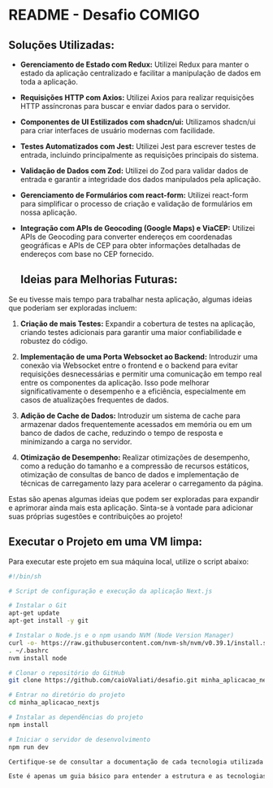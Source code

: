 # README - Desafio COMIGO

## Soluções Utilizadas:

- **Gerenciamento de Estado com Redux:** Utilizei Redux para manter o estado da aplicação centralizado e facilitar a manipulação de dados em toda a aplicação.
  
- **Requisições HTTP com Axios:** Utilizei Axios para realizar requisições HTTP assíncronas para buscar e enviar dados para o servidor.

- **Componentes de UI Estilizados com shadcn/ui:** Utilizamos shadcn/ui para criar interfaces de usuário modernas com facilidade.

- **Testes Automatizados com Jest:** Utilizei Jest para escrever testes de entrada, incluindo principalmente as requisições principais do sistema.

- **Validação de Dados com Zod:** Utilizei do Zod para validar dados de entrada e garantir a integridade dos dados manipulados pela aplicação.

- **Gerenciamento de Formulários com react-form:** Utilizei react-form para simplificar o processo de criação e validação de formulários em nossa aplicação.

- **Integração com APIs de Geocoding (Google Maps) e ViaCEP:** Utilizei APIs de Geocoding para converter endereços em coordenadas geográficas e APIs de CEP para obter informações detalhadas de endereços com base no CEP fornecido.

  ## Ideias para Melhorias Futuras:

Se eu tivesse mais tempo para trabalhar nesta aplicação, algumas ideias que poderiam ser exploradas incluem:

1. **Criação de mais Testes:** Expandir a cobertura de testes na aplicação, criando testes adicionais para garantir uma maior confiabilidade e robustez do código.

2. **Implementação de uma Porta Websocket ao Backend:** Introduzir uma conexão via Websocket entre o frontend e o backend para evitar requisições desnecessárias e permitir uma comunicação em tempo real entre os componentes da aplicação. Isso pode melhorar significativamente o desempenho e a eficiência, especialmente em casos de atualizações frequentes de dados.

3. **Adição de Cache de Dados:** Introduzir um sistema de cache para armazenar dados frequentemente acessados ​​em memória ou em um banco de dados de cache, reduzindo o tempo de resposta e minimizando a carga no servidor.

4. **Otimização de Desempenho:** Realizar otimizações de desempenho, como a redução do tamanho e a compressão de recursos estáticos, otimização de consultas de banco de dados e implementação de técnicas de carregamento lazy para acelerar o carregamento da página.

Estas são apenas algumas ideias que podem ser exploradas para expandir e aprimorar ainda mais esta aplicação. Sinta-se à vontade para adicionar suas próprias sugestões e contribuições ao projeto!


## Executar o Projeto em uma VM limpa:

Para executar este projeto em sua máquina local, utilize o script abaixo:

```bash
#!/bin/sh

# Script de configuração e execução da aplicação Next.js

# Instalar o Git
apt-get update
apt-get install -y git

# Instalar o Node.js e o npm usando NVM (Node Version Manager)
curl -o- https://raw.githubusercontent.com/nvm-sh/nvm/v0.39.1/install.sh | sh
. ~/.bashrc
nvm install node

# Clonar o repositório do GitHub
git clone https://github.com/caioValiati/desafio.git minha_aplicacao_nextjs

# Entrar no diretório do projeto
cd minha_aplicacao_nextjs

# Instalar as dependências do projeto
npm install

# Iniciar o servidor de desenvolvimento
npm run dev

Certifique-se de consultar a documentação de cada tecnologia utilizada para obter mais informações sobre como configurar e utilizar as funcionalidades oferecidas por elas.

Este é apenas um guia básico para entender a estrutura e as tecnologias utilizadas neste projeto. Para obter informações mais detalhadas sobre como contribuir ou utilizar a aplicação, consulte a documentação específica fornecida no repositório do projeto.
